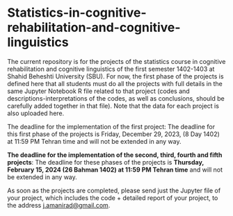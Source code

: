 # Statistics-in-cognitive-rehabilitation-and-cognitive-linguistics

The current repository is for the projects of the statistics course in cognitive rehabilitation and cognitive linguistics of the first semester 1402-1403 at Shahid Beheshti University (SBU). For now, the first phase of the projects is defined here that all students must do all the projects with full details in the same Jupyter Notebook R file related to that project (codes and descriptions-interpretations of the codes, as well as conclusions, should be carefully added together in that file). Note that the data for each project is also uploaded here.

The deadline for the implementation of the first project: The deadline for this first phase of the projects is Friday, December 29, 2023, (8 Day 1402) at 11:59 PM Tehran time and will not be extended in any way. 

**The deadline for the implementation of the second, third, fourth and fifth projects**: The deadline for these phases of the projects is **Thursday, February 15, 2024 (26 Bahman 1402) at 11:59 PM Tehran time** and will not be extended in any way.


As soon as the projects are completed, please send just the Jupyter file of your project, which includes the code + detailed report of your project, to the address j.amanirad@gmail.com.

